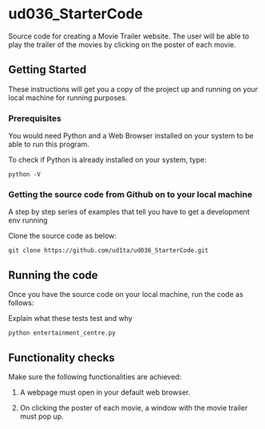 # ud036_StarterCode

Source code for creating a Movie Trailer website. The user will be able to play the trailer of the movies by clicking on the poster of each movie.

## Getting Started

These instructions will get you a copy of the project up and running on your local machine for running purposes.

### Prerequisites

You would need Python and a Web Browser installed on your system to be able to run this program.

To check if Python is already installed on your system, type:
```
python -V
```

### Getting the source code from Github on to your local machine

A step by step series of examples that tell you have to get a development env running

Clone the source code as below:

```
git clone https://github.com/ud1ta/ud036_StarterCode.git
```

## Running the code

Once you have the source code on your local machine, run the code as follows:

Explain what these tests test and why

```
python entertainment_centre.py
```

## Functionality checks

Make sure the following functionalities are achieved:

1. A webpage must open in your default web browser.

2. On clicking the poster of each movie, a window with the movie trailer must pop up.



